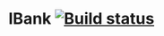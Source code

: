 # IBank [![Build status](https://ci.appveyor.com/api/projects/status/db8m4efdo7ul2wuf?svg=true)](https://ci.appveyor.com/project/NAleshina/ibank)